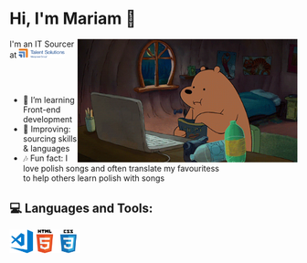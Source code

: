 # Hi, I'm Mariam 👋<br> 
<div id="body">
<p><img src="https://github.com/darsaveli/Mariam/blob/main/1479814528_webarebears.gif" width="385px" align="right" style="max-width:100%;"</p>

<p>I'm an IT Sourcer at <a href="https://talentsolutions.manpowergroup.com/"><img alt="manpowergroup" width="80px" src="https://github.com/darsaveli/Mariam/blob/main/Talentsolutions.png"></a></p>

<br> 
<br>
<ul>
<li>🌱 I’m learning Front-end development
<li>🔎 Improving: sourcing skills & languages</li>
<li>🎶 Fun fact: I love polish songs and often translate my favouritess<br>
to help others learn polish with songs</li>
</ul>

</div>
<div id="bottom">
<h2>💻 Languages and Tools:</h2>
  <p><img src="https://github.com/darsaveli/Mariam/blob/main/visual-studio-code.png" width="41px" align="left"></p>
  <p><img src="https://github.com/darsaveli/Mariam/blob/main/html.png" width="41px" align="left"></p>
  <p><img src="https://github.com/darsaveli/Mariam/blob/main/css.png" width="41px" align="left"></p>

  
</div>
